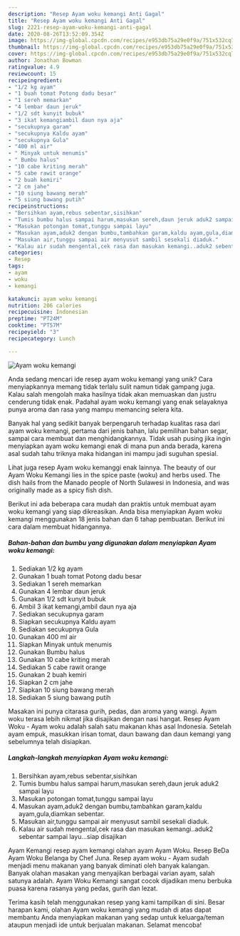 ```yaml
---
description: "Resep Ayam woku kemangi Anti Gagal"
title: "Resep Ayam woku kemangi Anti Gagal"
slug: 2221-resep-ayam-woku-kemangi-anti-gagal
date: 2020-08-26T13:52:09.354Z
image: https://img-global.cpcdn.com/recipes/e953db75a29e0f9a/751x532cq70/ayam-woku-kemangi-foto-resep-utama.jpg
thumbnail: https://img-global.cpcdn.com/recipes/e953db75a29e0f9a/751x532cq70/ayam-woku-kemangi-foto-resep-utama.jpg
cover: https://img-global.cpcdn.com/recipes/e953db75a29e0f9a/751x532cq70/ayam-woku-kemangi-foto-resep-utama.jpg
author: Jonathan Bowman
ratingvalue: 4.9
reviewcount: 15
recipeingredient:
- "1/2 kg ayam"
- "1 buah tomat Potong dadu besar"
- "1 sereh memarkan"
- "4 lembar daun jeruk"
- "1/2 sdt kunyit bubuk"
- "3 ikat kemangiambil daun nya aja"
- "secukupnya garam"
- "secukupnya Kaldu ayam"
- "secukupnya Gula"
- "400 ml air"
- " Minyak untuk menumis"
- " Bumbu halus"
- "10 cabe kriting merah"
- "5 cabe rawit orange"
- "2 buah kemiri"
- "2 cm jahe"
- "10 siung bawang merah"
- "5 siung bawang putih"
recipeinstructions:
- "Bersihkan ayam,rebus sebentar,sisihkan"
- "Tumis bumbu halus sampai harum,masukan sereh,daun jeruk aduk2 sampai layu"
- "Masukan potongan tomat,tunggu sampai layu"
- "Masukan ayam,aduk2 dengan bumbu,tambahkan garam,kaldu ayam,gula,diamkan sebentar."
- "Masukan air,tunggu sampai air menyusut sambil sesekali diaduk."
- "Kalau air sudah mengental,cek rasa dan masukan kemangi..aduk2 sebentar sampai layu...siap disajikan"
categories:
- Resep
tags:
- ayam
- woku
- kemangi

katakunci: ayam woku kemangi 
nutrition: 206 calories
recipecuisine: Indonesian
preptime: "PT24M"
cooktime: "PT57M"
recipeyield: "3"
recipecategory: Lunch

---
```



![Ayam woku kemangi](https://img-global.cpcdn.com/recipes/e953db75a29e0f9a/751x532cq70/ayam-woku-kemangi-foto-resep-utama.jpg)

Anda sedang mencari ide resep ayam woku kemangi yang unik? Cara menyiapkannya memang tidak terlalu sulit namun tidak gampang juga. Kalau salah mengolah maka hasilnya tidak akan memuaskan dan justru cenderung tidak enak. Padahal ayam woku kemangi yang enak selayaknya punya aroma dan rasa yang mampu memancing selera kita.

Banyak hal yang sedikit banyak berpengaruh terhadap kualitas rasa dari ayam woku kemangi, pertama dari jenis bahan, lalu pemilihan bahan segar, sampai cara membuat dan menghidangkannya. Tidak usah pusing jika ingin menyiapkan ayam woku kemangi enak di mana pun anda berada, karena asal sudah tahu triknya maka hidangan ini mampu jadi suguhan spesial.

Lihat juga resep Ayam woku kemanggi enak lainnya. The beauty of our Ayam Woku Kemangi lies in the spice paste (woku) and herbs used. The dish hails from the Manado people of North Sulawesi in Indonesia, and was originally made as a spicy fish dish.


Berikut ini ada beberapa cara mudah dan praktis untuk membuat ayam woku kemangi yang siap dikreasikan. Anda bisa menyiapkan Ayam woku kemangi menggunakan 18 jenis bahan dan 6 tahap pembuatan. Berikut ini cara dalam membuat hidangannya.

<!--inarticleads1-->

##### Bahan-bahan dan bumbu yang digunakan dalam menyiapkan Ayam woku kemangi:

1. Sediakan 1/2 kg ayam
1. Gunakan 1 buah tomat Potong dadu besar
1. Sediakan 1 sereh memarkan
1. Gunakan 4 lembar daun jeruk
1. Gunakan 1/2 sdt kunyit bubuk
1. Ambil 3 ikat kemangi,ambil daun nya aja
1. Sediakan secukupnya garam
1. Siapkan secukupnya Kaldu ayam
1. Sediakan secukupnya Gula
1. Gunakan 400 ml air
1. Siapkan  Minyak untuk menumis
1. Gunakan  Bumbu halus
1. Gunakan 10 cabe kriting merah
1. Sediakan 5 cabe rawit orange
1. Gunakan 2 buah kemiri
1. Siapkan 2 cm jahe
1. Siapkan 10 siung bawang merah
1. Sediakan 5 siung bawang putih


Masakan ini punya citarasa gurih, pedas, dan aroma yang wangi. Ayam woku terasa lebih nikmat jika disajikan dengan nasi hangat. Resep Ayam Woku - Ayam woku adalah salah satu makanan khas asal Indonesia. Setelah ayam empuk, masukkan irisan tomat, daun bawang dan daun kemangi yang sebelumnya telah disiapkan. 

<!--inarticleads2-->

##### Langkah-langkah menyiapkan Ayam woku kemangi:

1. Bersihkan ayam,rebus sebentar,sisihkan
1. Tumis bumbu halus sampai harum,masukan sereh,daun jeruk aduk2 sampai layu
1. Masukan potongan tomat,tunggu sampai layu
1. Masukan ayam,aduk2 dengan bumbu,tambahkan garam,kaldu ayam,gula,diamkan sebentar.
1. Masukan air,tunggu sampai air menyusut sambil sesekali diaduk.
1. Kalau air sudah mengental,cek rasa dan masukan kemangi..aduk2 sebentar sampai layu...siap disajikan


Ayam Kemangi resep ayam kemangi olahan ayam Ayam Woku. Resep BeDa Ayam Woku Belanga by Chef Juna. Resep ayam woku - Ayam sudah menjadi menu makanan yang banyak diminati oleh banyak kalangan. Banyak olahan masakan yang menyajikan berbagai varian ayam, salah satunya adalah. Ayam Woku Kemangi sangat cocok dijadikan menu berbuka puasa karena rasanya yang pedas, gurih dan lezat. 

Terima kasih telah menggunakan resep yang kami tampilkan di sini. Besar harapan kami, olahan Ayam woku kemangi yang mudah di atas dapat membantu Anda menyiapkan makanan yang sedap untuk keluarga/teman ataupun menjadi ide untuk berjualan makanan. Selamat mencoba!
